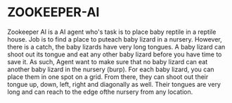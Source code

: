 # ZOOKEEPER-AI
Zookeeper AI is a AI agent who's task is to place baby reptile in a reptile house. Job is to find a place to puteach baby lizard in a nursery. However, there is a catch, the baby lizards have very long tongues. A baby lizard can shoot out its tongue and eat any other baby lizard before you have time to save it. As such, Agent want to make sure that no baby lizard can eat another baby lizard in the nursery (burp).  For each baby lizard, you can place them in one spot on a grid. From there, they can shoot out their tongue up, down, left, right and diagonally as well. Their tongues are very long and can reach to the edge ofthe nursery from any location.

